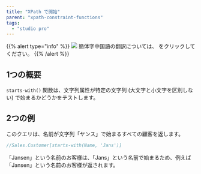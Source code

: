 ```yaml
---
title: "XPath で開始"
parent: "xpath-constraint-functions"
tags:
  - "studio pro"
---
```


{{% alert type="info" %}}
<img src="attachments/chinese-translation/china.png" style="display: inline-block; margin: 0" /> 簡体字中国語の翻訳については、 [<unk> <unk> <unk>](https://cdn.mendix.tencent-cloud.com/documentation/refguide8/xpath-starts-with.pdf) をクリックしてください。
{{% /alert %}}

## 1つの概要

`starts-with()` 関数は、文字列属性が特定の文字列 (大文字と小文字を区別しない) で始まるかどうかをテストします。

## 2つの例

このクエリは、名前が文字列「ヤンス」で始まるすべての顧客を返します。

```java
//Sales.Customer[starts-with(Name, 'Jans')]
```

「Jansen」という名前のお客様は、「Jans」という名前で始まるため、例えば「Jansen」という名前のお客様が返されます。
